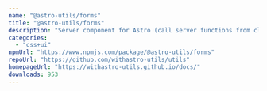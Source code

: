 ```yaml
---
name: "@astro-utils/forms"
title: "@astro-utils/forms"
description: "Server component for Astro (call server functions from client side with validation and state management)"
categories:
  - "css+ui"
npmUrl: "https://www.npmjs.com/package/@astro-utils/forms"
repoUrl: "https://github.com/withastro-utils/utils"
homepageUrl: "https://withastro-utils.github.io/docs/"
downloads: 953
---
```


